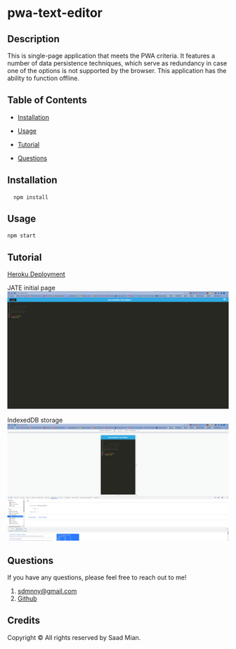 # pwa-text-editor

  ## Description
  This is single-page application that meets the PWA criteria. It features a number of data persistence techniques, which serve as redundancy in case one of the options is not supported by the browser. This application has the ability to function offline.
  

  ## Table of Contents

  * [Installation](#installation)

  * [Usage](#usage)

  * [Tutorial](#tutorial)

  * [Questions](#questions)


  ## Installation
```
  npm install
 ```
 
  ## Usage

  ```
  npm start
  ```

  ## Tutorial
  [Heroku Deployment](https://infinite-savannah-95140.herokuapp.com/) 

JATE initial page
![screenshot](/assets/pwa%20text%20editor%20home%20page%20sc%20.png)

IndexedDB storage
![screenshot](/assets/pwa%20text%20editor%20indexeddb%20sc%20.png)
    
  ## Questions
  
  If you have any questions, please feel free to reach out to me! 

  1. sdmnny@gmail.com
  2. [Github](https://github.com/SDMNNY)
  
  ## Credits
  Copyright © All rights reserved by Saad Mian.   